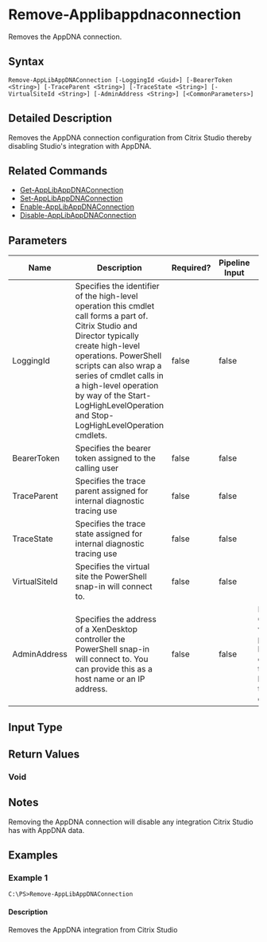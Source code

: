 ﻿
# Remove-Applibappdnaconnection
Removes the AppDNA connection.
## Syntax

```
Remove-AppLibAppDNAConnection [-LoggingId <Guid>] [-BearerToken <String>] [-TraceParent <String>] [-TraceState <String>] [-VirtualSiteId <String>] [-AdminAddress <String>] [<CommonParameters>]
```

## Detailed Description
Removes the AppDNA connection configuration from Citrix Studio thereby disabling Studio's integration with AppDNA.


## Related Commands

* [Get-AppLibAppDNAConnection](../Get-AppLibAppDNAConnection/)
* [Set-AppLibAppDNAConnection](../Set-AppLibAppDNAConnection/)
* [Enable-AppLibAppDNAConnection](../Enable-AppLibAppDNAConnection/)
* [Disable-AppLibAppDNAConnection](../Disable-AppLibAppDNAConnection/)
## Parameters
| Name   | Description | Required? | Pipeline Input | Default Value |
| --- | --- | --- | --- | --- |
| LoggingId | Specifies the identifier of the high-level operation this cmdlet call forms a part of. Citrix Studio and Director typically create high-level operations. PowerShell scripts can also wrap a series of cmdlet calls in a high-level operation by way of the Start-LogHighLevelOperation and Stop-LogHighLevelOperation cmdlets. | false | false |  |
| BearerToken | Specifies the bearer token assigned to the calling user | false | false |  |
| TraceParent | Specifies the trace parent assigned for internal diagnostic tracing use | false | false |  |
| TraceState | Specifies the trace state assigned for internal diagnostic tracing use | false | false |  |
| VirtualSiteId | Specifies the virtual site the PowerShell snap-in will connect to. | false | false |  |
| AdminAddress | Specifies the address of a XenDesktop controller the PowerShell snap-in will connect to. You can provide this as a host name or an IP address. | false | false | Localhost. Once a value is provided by any cmdlet, this value becomes the default. |

## Input Type

### 

## Return Values

### Void

## Notes
Removing the AppDNA connection will disable any integration Citrix Studio has with AppDNA data.
## Examples

### Example 1

```
C:\PS>Remove-AppLibAppDNAConnection
```

#### Description
Removes the AppDNA integration from Citrix Studio
